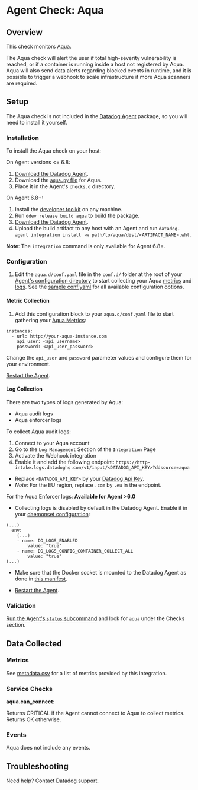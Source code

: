 # Agent Check: Aqua

## Overview

This check monitors [Aqua][1].

The Aqua check will alert the user if total high-severity vulnerability is reached, or if a container is running inside a host not registered by Aqua. Aqua will also send data alerts regarding blocked events in runtime, and it is possible to trigger a webhook to scale infrastructure if more Aqua scanners are required.

## Setup

The Aqua check is not included in the [Datadog Agent][2] package, so you will
need to install it yourself.

### Installation

To install the Aqua check on your host:

On Agent versions <= 6.8:

1. [Download the Datadog Agent][2].
2. Download the [`aqua.py` file][9] for Aqua.
3. Place it in the Agent's `checks.d` directory.

On Agent 6.8+:

1. Install the [developer toolkit][8] on any machine.
2. Run `ddev release build aqua` to build the package.
3. [Download the Datadog Agent][2].
4. Upload the build artifact to any host with an Agent and run `datadog-agent integration install -w path/to/aqua/dist/<ARTIFACT_NAME>.whl`.

**Note**: The `integration` command is only available for Agent 6.8+.

### Configuration

1. Edit the `aqua.d/conf.yaml` file in the `conf.d/` folder at the root of your [Agent's configuration directory](https://docs.datadoghq.com/agent/faq/agent-configuration-files/#agent-configuration-directory) to start collecting your Aqua [metrics](#metric-collection) and [logs](#log-collection).
  See the [sample conf.yaml][3] for all available configuration options.

#### Metric Collection

1. Add this configuration block to your `aqua.d/conf.yaml` file to start gathering your [Aqua Metrics](#metrics):

```
instances:
  - url: http://your-aqua-instance.com
    api_user: <api_username>
    password: <api_user_password>
```

Change the `api_user` and `password` parameter values and configure them for your environment.

[Restart the Agent][4].

#### Log Collection

There are two types of logs generated by Aqua:

* Aqua audit logs
* Aqua enforcer logs

To collect Aqua audit logs:

1. Connect to your Aqua account
2. Go to the `Log Management` Section of the `Integration` Page
3. Activate the Webhook integration
4. Enable it and add the following endpoint: `https://http-intake.logs.datadoghq.com/v1/input/<DATADOG_API_KEY>?ddsource=aqua`

* Replace `<DATADOG_API_KEY>` by your [Datadog Api Key](https://app.datadoghq.com/account/settings#api).
* *Note*: For the EU region, replace `.com` by `.eu` in the endpoint.

For the Aqua Enforcer logs: **Available for Agent >6.0**

* Collecting logs is disabled by default in the Datadog Agent. Enable it in your [daemonset configuration](https://docs.datadoghq.com/agent/kubernetes/daemonset_setup/#log-collection):

```
(...)
  env:
    (...)
    - name: DD_LOGS_ENABLED
        value: "true"
    - name: DD_LOGS_CONFIG_CONTAINER_COLLECT_ALL
        value: "true"
(...)
```

* Make sure that the Docker socket is mounted to the Datadog Agent as done in [this manifest](https://docs.datadoghq.com/agent/kubernetes/daemonset_setup/#create-manifest).

* [Restart the Agent][4].


### Validation

[Run the Agent's `status` subcommand][5] and look for `aqua` under the Checks section.

## Data Collected

### Metrics

See [metadata.csv][6] for a list of metrics provided by this integration.

### Service Checks

**aqua.can_connect**:

Returns CRITICAL if the Agent cannot connect to Aqua to collect metrics. Returns OK otherwise.

### Events

Aqua does not include any events.

## Troubleshooting

Need help? Contact [Datadog support][7].

[1]: https://www.aquasec.com
[2]: https://app.datadoghq.com/account/settings#agent
[3]: https://github.com/DataDog/integrations-extras/blob/master/aqua/datadog_checks/aqua/data/conf.yaml.example
[4]: https://docs.datadoghq.com/agent/faq/agent-commands/#start-stop-restart-the-agent
[5]: https://docs.datadoghq.com/agent/faq/agent-commands/#agent-status-and-information
[6]: https://github.com/DataDog/integrations-extras/blob/master/aqua/metadata.csv
[7]: https://docs.datadoghq.com/help/
[8]: https://docs.datadoghq.com/developers/integrations/new_check_howto/#developer-toolkit
[9]: https://github.com/DataDog/integrations-extras/blob/master/aqua/datadog_checks/aqua/aqua.py
